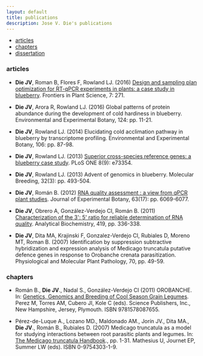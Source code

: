 ```yaml
---
layout: default
title: publications
description: Jose V. Die's publications
---
```


<div class="navbar">
    <div class="navbar-inner">
        <ul class="nav">
            <li><a href="#articles">articles</a></li>
            <li><a href="#chapters">chapters</a></li>
            <li><a href="#thesis">dissertation</a></li>
        </ul>
    </div>
</div>


### <a name="articles"></a>articles

+ **Die JV**, Roman B, Flores F, Rowland LJ. (2016) [Design and sampling plan optimization for RT-qPCR experiments in plants: a case study in blueberry](https://www.ncbi.nlm.nih.gov/pubmed/27014296). Frontiers in Plant Science, 7: 271.   
  
+ **Die JV**, Arora R, Rowland LJ. (2016) Global patterns of protein abundance during the development of cold hardiness in blueberry. Environmental and Experimental Botany, 124: pp. 11-21. 
  
+ **Die JV**, Rowland LJ. (2014) Elucidating cold acclimation pathway in blueberry by transcriptome profiling. Environmental and Experimental Botany, 106: pp. 87-98. 
  
+ **Die JV**, Rowland LJ. (2013) [Superior cross-species reference genes: a blueberry case study](https://www.ncbi.nlm.nih.gov/pmc/articles/PMC3776805/). PLoS ONE 8(9): e73354.   
  
+ **Die JV**, Rowland LJ. (2013) Advent of genomics in blueberry. Molecular Breeding, 32(3): pp. 493-504. 
  
+ **Die JV**, Román B. (2012) [RNA quality assessment : a view from qPCR plant studies](https://www.ncbi.nlm.nih.gov/pubmed/23045609). Journal of Experimental Botany, 63(17): pp. 6069-6077. 
  
+ **Die JV**, Obrero A, González-Verdejo CI, Román B. (2011) [Characterization of the 3': 5' ratio for reliable determination of RNA quality](https://www.ncbi.nlm.nih.gov/pubmed/21889484). Analytical Biochemistry, 419, pp. 336-338. 
  
+ **Die JV**, Dita MA, Krajinski F, Gonzalez-Verdejo CI, Rubiales D, Moreno MT, Roman B. (2007) Identification by suppression subtractive hybridization and expression analysis of Medicago truncatula putative defence genes in response to Orobanche crenata parasitization. Physiological and Molecular Plant Pathology, 70, pp. 49-59.   

### <a name="chapters"></a>chapters
+ Román B., **Die JV**., Nadal S., González-Verdejo CI (2011) OROBANCHE. In: [Genetics, Genomics and Breeding of Cool Season Grain Legumes](https://www.crcpress.com/Genetics-Genomics-and-Breeding-of-Cool-Season-Grain-Legumes/de-la-Vega-Torres-Cubero-Kole/p/book/9781578087655). Perez M, Torres AM, Cubero JI, Kole C (eds). Science Publishers, Inc., New Hampshire, Jersey, Plymouth. ISBN 9781578087655. 
  
+ Pérez-de-Luque A., Lozano MD., Maldonado AM., Jorín JV., Dita MA., **Die JV**., Román B., Rubiales D. (2007) Medicago truncatula as a model for studying interactions between root parasitic plants and legumes. In: [The Medicago truncatula Handbook](https://www.noble.org/medicago-handbook/)., pp. 1-31. Mathesius U, Journet EP, Summer LW (eds). ISBN 0-9754303-1-9. 
